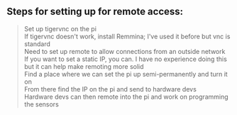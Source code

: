 ## Steps for setting up for remote access:

> Set up tigervnc on the pi\
> If tigervnc doesn't work, install Remmina; I've used it before but vnc is standard\
> Need to set up remote to allow connections from an outside network\
> If you want to set a static IP, you can. I have no experience doing this but it can help make remoting more solid\
> Find a place where we can set the pi up semi-permanently and turn it on\
> From there find the IP on the pi and send to hardware devs\
> Hardware devs can then remote into the pi and work on programming the sensors